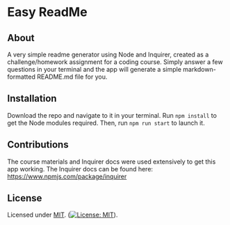 # Easy ReadMe

## About
A very simple readme generator using Node and Inquirer, created as a challenge/homework assignment for a coding course. Simply answer a few questions in your terminal and the app will generate a simple markdown-formatted README.md file for you.

## Installation
Download the repo and navigate to it in your terminal. Run `npm install` to get the Node modules required. Then, run `npm run start` to launch it.

## Contributions
The course materials and Inquirer docs were used extensively to get this app working. The Inquirer docs can be found here: https://www.npmjs.com/package/inquirer

## License

Licensed under [MIT](https://opensource.org/licenses/MIT).
([![License: MIT](https://img.shields.io/badge/License-MIT-yellow.svg)](https://opensource.org/licenses/MIT)).
 
